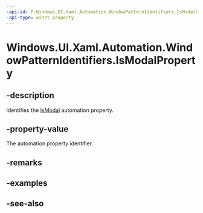 ```yaml
---
-api-id: P:Windows.UI.Xaml.Automation.WindowPatternIdentifiers.IsModalProperty
-api-type: winrt property
---
```


<!-- Property syntax
public Windows.UI.Xaml.Automation.AutomationProperty IsModalProperty { get; }
-->

# Windows.UI.Xaml.Automation.WindowPatternIdentifiers.IsModalProperty

## -description
Identifies the [IsModal](../windows.ui.xaml.automation.provider/iwindowprovider_ismodal.md) automation property.



## -property-value
The automation property identifier.

## -remarks

## -examples

## -see-also
